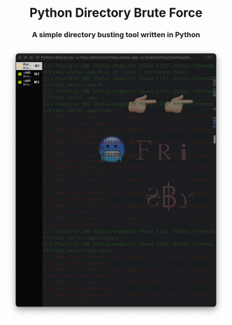 <h1 align='center'>Python Directory Brute Force</h1>

<h3 align='center'>A simple directory busting tool written in Python</h3>

![image](s.png)